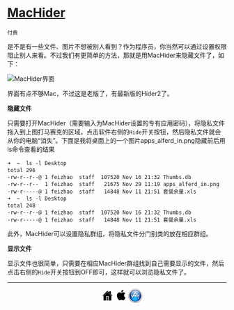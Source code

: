 # [MacHider](http://macpaw.com/support/hider/knowledgebase/machider-support)

`付费`

是不是有一些文件、图片不想被别人看到？作为程序员，你当然可以通过设置权限阻止别人来看。不过我们有更简单的方法，那就是用MacHider来隐藏文件了，如下：

![MacHider界面][1]

界面有点不够Mac，不过这是老版了，有最新版的Hider2了。

**隐藏文件**

只需要打开MacHider（需要输入为MacHider设置的专有应用密码），将隐私文件拖入到上图打马赛克的区域，点击软件右侧的`Hide`开关按钮，然后隐私文件就会从你的电脑“消失”。下面是我将桌面上的一个图片apps_alferd_in.png隐藏前后用ls命令查看的结果

	➜  ~  ls -l Desktop
	total 296
	-rw-r--r--@ 1 feizhao  staff  107520 Nov 16 21:32 Thumbs.db
	-rw-r--r--  1 feizhao  staff   21675 Nov 29 11:19 apps_alferd_in.png
	-rw-r-----@ 1 feizhao  staff   14848 Nov 11 21:51 套餐余量.xls
	➜  ~  ls -l Desktop
	total 248
	-rw-r--r--@ 1 feizhao  staff  107520 Nov 16 21:32 Thumbs.db
	-rw-r-----@ 1 feizhao  staff   14848 Nov 11 21:51 套餐余量.xls

此外，MacHider可以设置隐私群组，将隐私文件分门别类的放在相应群组。

**显示文件**

显示文件也很简单，只需要在相应MacHider群组找到自己需要显示的文件，然后点击右侧的`Hide`开关按钮到OFF即可，这样就可以浏览隐私文件了。

[1]:http://xuelangzf-github.qiniudn.com/2014-11-11_MacHider.png

---
<ul style="list-style:none; width:100px; margin:0 auto;">
<li style="float:left"><a href="http://zhaofei.tk/MacOSX"><img src="../resource/home.png" ></a></li>
<li style="float:left"><a href="https://github.com/xuelangZF/MacOSX/blob/gh-pages/os-x/os-x_summary.md"><img src="../resource/os-x.png" ></a></li>
<li style="float:left"><a href="https://github.com/xuelangZF/MacOSX/blob/gh-pages/apps/apps_summary.md"><img src="../resource/apps.png" ></a></li>
</ul> </div>